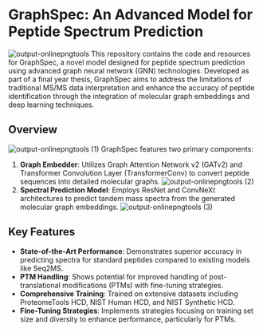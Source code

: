# **GraphSpec: An Advanced Model for Peptide Spectrum Prediction**
![output-onlinepngtools](https://github.com/commashy/GraphSpec/assets/96168749/6452b892-a265-4002-b9a3-b5d7050cc8f5)
This repository contains the code and resources for GraphSpec, a novel model designed for peptide spectrum prediction using advanced graph neural network (GNN) technologies. Developed as part of a final year thesis, GraphSpec aims to address the limitations of traditional MS/MS data interpretation and enhance the accuracy of peptide identification through the integration of molecular graph embeddings and deep learning techniques.

## **Overview**
![output-onlinepngtools (1)](https://github.com/commashy/GraphSpec/assets/96168749/6525c5a6-22c0-41c1-b303-b3f52e0482db)
GraphSpec features two primary components:
1. **Graph Embedder**: Utilizes Graph Attention Network v2 (GATv2) and Transformer Convolution Layer (TransformerConv) to convert peptide sequences into detailed molecular graphs.
![output-onlinepngtools (2)](https://github.com/commashy/GraphSpec/assets/96168749/c3dbaadb-d83c-4831-aad9-f8d86a508b3a)
2. **Spectral Prediction Model**: Employs ResNet and ConvNeXt architectures to predict tandem mass spectra from the generated molecular graph embeddings.
![output-onlinepngtools (3)](https://github.com/commashy/GraphSpec/assets/96168749/92bc2d62-5afe-4ea6-bcb1-f30c59f72b02)

## **Key Features**

- **State-of-the-Art Performance**: Demonstrates superior accuracy in predicting spectra for standard peptides compared to existing models like Seq2MS.
- **PTM Handling**: Shows potential for improved handling of post-translational modifications (PTMs) with fine-tuning strategies.
- **Comprehensive Training**: Trained on extensive datasets including ProteomeTools HCD, NIST Human HCD, and NIST Synthetic HCD.
- **Fine-Tuning Strategies**: Implements strategies focusing on training set size and diversity to enhance performance, particularly for PTMs.
